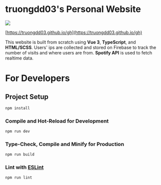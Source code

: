 # truongdd03's Personal Website

![](https://github.com/truongdd03/truongdd03.github.io/workflows/Build/badge.svg)

[https://truongdd03.github.io/gh](https://truongdd03.github.io/gh)

This website is built from scratch using **Vue 3**, **TypeScript**, and **HTML/SCSS**. Users' ips are collected and stored on Firebase to track the number of visits and where users are from. **Spotify API** is used to fetch realtime data.

# For Developers

## Project Setup

```sh
npm install
```

### Compile and Hot-Reload for Development

```sh
npm run dev
```

### Type-Check, Compile and Minify for Production

```sh
npm run build
```

### Lint with [ESLint](https://eslint.org/)

```sh
npm run lint
```
